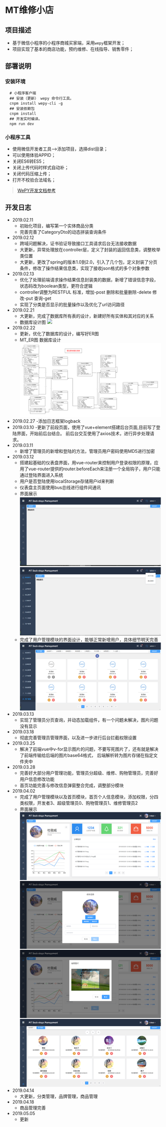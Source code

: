 # MT维修小店

## 项目描述
- 基于微信小程序的小程序商城买家端，采用`wepy`框架开发；
- 项目实现了基本的商店功能，预约维修、在线指导、销售零件；

## 部署说明

### 安装环境
```
  # 小程序客户端
  ## 安装（更新） wepy 命令行工具。
  cnpm install wepy-cli -g
  ## 安装依赖包
  cnpm install
  ## 开发实时编译。
  npm run dev
```
### 小程序工具
- 使用微信开发者工具-->添加项目，选择dist目录；
- 可以使用体验APPID；
- 关闭ES6转ES5；
- 关闭上传代码时样式自动补；
- 关闭代码压缩上传；
- 打开不校验合法域名；

> [WePY开发文档参考](https://tencent.github.io/wepy/)

## 开发日志
- 2019.02.11
  - 初始化项目，编写第一个实体商品分类
  - 完善完善了CategoryDto的动态拼装查询条件
- 2019.02.12
  - 跨域问题解决，证书验证导致接口工具请求后台无法接收数据
  - 大更新，异常处理放在controller层，定义了封装的返回信息类，调整枚举类位置
  - 大更新，更改了spring的版本1.0到2.0，引入了几个包，定义封装了分页条件，修改了操作结果信息类，实现了接收json格式的多个对象参数
- 2019.02.13
  - 优化了处理前端请求操作结果信息封装类的数据，新增了错误信息字段，状态码改为boolean类型，更符合逻辑
  - controller调整为RESTFUL 标准，增加-post 删除和批量删除-delete 修改-put 查询-get
  - 实现了分类是否显示的批量操作以及优化了url访问路径
- 2019.02.21
  - 大更新，完成了数据库所有表的设计，新建好所有实体和其对应的关系
  - 数据库设计图
    ![](https://github.com/MRDJDU/MT/raw/master/ExplicateMTImg/数据库设计图.jpg)
- 2019.02.22
  - 更新，优化了数据库的设计，编写好ER图
  - MT_ER图 数据库设计
    ![](https://github.com/MRDJDU/MT/raw/master/ExplicateMTImg/MT_ER数据库设计.jpg)
- 2019.02.27
  -添加日志框架logback
- 2019.03.10
  -更新了前段页面，使用了vue+element搭建后台页面,目前写了登陆界面，开始前后台结合。
   前后台交互使用了axios技术，进行异步处理请求。
- 2019.03.11
  - 新增了管理员的新增和登陆的方法，管理员用户密码使用MD5进行加密
- 2019.03.12
  - 搭建起基础的仪表盘界面，用vue-router来控制用户登录权限的原理，应用了vue-router提供的router.beforeEach来注册一个全局钩子，用户只能通过登陆界面进入系统
  - 用户是否登陆使用localStorage存储用户id来判断
  - 仪表盘主页面使用bus总线进行组件间通讯
  - 界面展示
    ![](https://github.com/MRDJDU/MT/raw/master/ExplicateMTImg/仪表盘1.png)
    ![](https://github.com/MRDJDU/MT/raw/master/ExplicateMTImg/仪表盘2.png)
  - 完成了用户管理模块的界面设计，能够正常新增用户，具体细节明天完善
    ![](https://github.com/MRDJDU/MT/raw/master/ExplicateMTImg/用户管理.png)
- 2019.03.13
  - 实现了管理员分页查询，并动态加载组件，有一个问题未解决，图片问题没有显示
- 2019.03.18
  - 彻底完善管理员管理界面，以及进一步进行后台拦截权限设置
- 2019.03.25
  - 解决了前端vue中v-for显示图片的问题，不要写死图片了，还有就是解决了前端传输给后端的图片base64格式，
  后端解析转为图片存储在指定文件夹中
- 2019.03.28
  - 完善好大部分用户管理功能，管理员分超级、维修、购物管理员，完善好用户信息修改功能
  - 首页功能完善与修改信息弹窗整合完成，调整部分模块
- 2019.04.02
  - 完成了用户管理模块以及首页模块，首页个人信息模块，添加权限，分四类权限，开发者3、超级管理员0、购物管理员1、维修管理员2
  - 界面展示
        ![](https://github.com/MRDJDU/MT/raw/master/ExplicateMTImg/首页.png)
        ![](https://github.com/MRDJDU/MT/raw/master/ExplicateMTImg/个人信息模块.png)
        ![](https://github.com/MRDJDU/MT/raw/master/ExplicateMTImg/截图.png)
        ![](https://github.com/MRDJDU/MT/raw/master/ExplicateMTImg/用户管理模块.png)
- 2019.04.14
  - 大更新，分类管理，品牌管理，商品管理
- 2019.04.18
  - 商品管理完善
- 2019.05.05
  - 更新
            